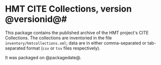 # HMT CITE Collections, version @versionid@#

This package contains the published archive of the HMT project's CITE Collections.  The collections are inventoried in the file `inventory/hmtcollections.xml`;  data are in either comma-separated or tab-separated format (`csv` or `tsv` files respectively).


It was packaged on @packagedate@.


